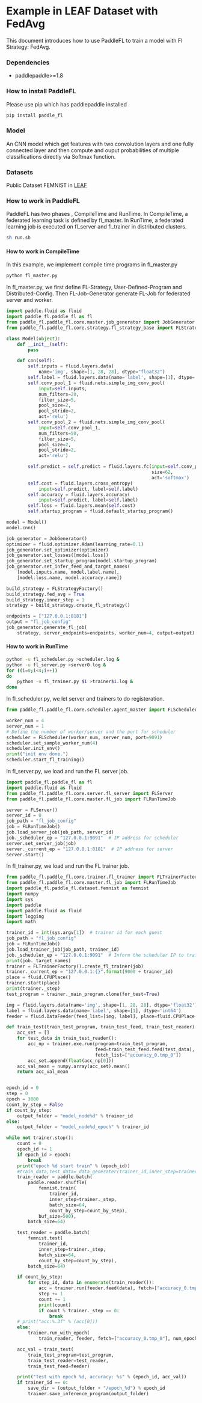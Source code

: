 # Example in LEAF Dataset with FedAvg

This document introduces how to use PaddleFL to train a model with Fl Strategy: FedAvg.

### Dependencies

- paddlepaddle>=1.8

### How to install PaddleFL

Please use pip which has paddlepaddle installed

```sh
pip install paddle_fl
```

### Model

An CNN model which get features with two convolution layers and one fully connected layer and then compute and ouput probabilities of multiple classifications directly via Softmax function.

### Datasets

Public Dataset FEMNIST in [LEAF](https://github.com/TalwalkarLab/leaf)

### How to work in PaddleFL

PaddleFL has two phases , CompileTime and RunTime. In CompileTime, a federated learning task is defined by fl_master. In RunTime, a federated learning job is executed on fl_server and fl_trainer in distributed clusters.

```sh
sh run.sh
```

#### How to work in CompileTime

In this example, we implement compile time programs in fl_master.py

```sh
python fl_master.py
```

In fl_master.py, we first define FL-Strategy, User-Defined-Program and Distributed-Config. Then FL-Job-Generator generate FL-Job for federated server and worker.

```python
import paddle.fluid as fluid
import paddle_fl.paddle_fl as fl
from paddle_fl.paddle_fl.core.master.job_generator import JobGenerator
from paddle_fl.paddle_fl.core.strategy.fl_strategy_base import FLStrategyFactory

class Model(object):
    def __init__(self):
        pass

    def cnn(self):
        self.inputs = fluid.layers.data(
            name='img', shape=[1, 28, 28], dtype="float32")
        self.label = fluid.layers.data(name='label', shape=[1], dtype='int64')
        self.conv_pool_1 = fluid.nets.simple_img_conv_pool(
            input=self.inputs,
            num_filters=20,
            filter_size=5,
            pool_size=2,
            pool_stride=2,
            act='relu')
        self.conv_pool_2 = fluid.nets.simple_img_conv_pool(
            input=self.conv_pool_1,
            num_filters=50,
            filter_size=5,
            pool_size=2,
            pool_stride=2,
            act='relu')

        self.predict = self.predict = fluid.layers.fc(input=self.conv_pool_2,
                                                      size=62,
                                                      act='softmax')
        self.cost = fluid.layers.cross_entropy(
            input=self.predict, label=self.label)
        self.accuracy = fluid.layers.accuracy(
            input=self.predict, label=self.label)
        self.loss = fluid.layers.mean(self.cost)
        self.startup_program = fluid.default_startup_program()

model = Model()
model.cnn()

job_generator = JobGenerator()
optimizer = fluid.optimizer.Adam(learning_rate=0.1)
job_generator.set_optimizer(optimizer)
job_generator.set_losses([model.loss])
job_generator.set_startup_program(model.startup_program)
job_generator.set_infer_feed_and_target_names(
    [model.inputs.name, model.label.name],
    [model.loss.name, model.accuracy.name])

build_strategy = FLStrategyFactory()
build_strategy.fed_avg = True
build_strategy.inner_step = 1
strategy = build_strategy.create_fl_strategy()

endpoints = ["127.0.0.1:8181"]
output = "fl_job_config"
job_generator.generate_fl_job(
    strategy, server_endpoints=endpoints, worker_num=4, output=output)
```

#### How to work in RunTime

```sh
python -u fl_scheduler.py >scheduler.log &
python -u fl_server.py >server0.log &
for ((i=0;i<4;i++))
do
    python -u fl_trainer.py $i >trainer$i.log &
done
```
In fl_scheduler.py, we let server and trainers to do registeration. 

```python
from paddle_fl.paddle_fl.core.scheduler.agent_master import FLScheduler

worker_num = 4
server_num = 1
# Define the number of worker/server and the port for scheduler
scheduler = FLScheduler(worker_num, server_num, port=9091)
scheduler.set_sample_worker_num(4)
scheduler.init_env()
print("init env done.")
scheduler.start_fl_training()
```
In fl_server.py, we load and run the FL server job.  

```python
import paddle_fl.paddle_fl as fl
import paddle.fluid as fluid
from paddle_fl.paddle_fl.core.server.fl_server import FLServer
from paddle_fl.paddle_fl.core.master.fl_job import FLRunTimeJob

server = FLServer()
server_id = 0
job_path = "fl_job_config"
job = FLRunTimeJob()
job.load_server_job(job_path, server_id)
job._scheduler_ep = "127.0.0.1:9091"  # IP address for scheduler
server.set_server_job(job)
server._current_ep = "127.0.0.1:8181"  # IP address for server
server.start()
```

In fl_trainer.py, we load and run the FL trainer job.  

```python
from paddle_fl.paddle_fl.core.trainer.fl_trainer import FLTrainerFactory
from paddle_fl.paddle_fl.core.master.fl_job import FLRunTimeJob
import paddle_fl.paddle_fl.dataset.femnist as femnist
import numpy
import sys
import paddle
import paddle.fluid as fluid
import logging
import math

trainer_id = int(sys.argv[1])  # trainer id for each guest
job_path = "fl_job_config"
job = FLRunTimeJob()
job.load_trainer_job(job_path, trainer_id)
job._scheduler_ep = "127.0.0.1:9091"  # Inform the scheduler IP to trainer
print(job._target_names)
trainer = FLTrainerFactory().create_fl_trainer(job)
trainer._current_ep = "127.0.0.1:{}".format(9000 + trainer_id)
place = fluid.CPUPlace()
trainer.start(place)
print(trainer._step)
test_program = trainer._main_program.clone(for_test=True)

img = fluid.layers.data(name='img', shape=[1, 28, 28], dtype='float32')
label = fluid.layers.data(name='label', shape=[1], dtype='int64')
feeder = fluid.DataFeeder(feed_list=[img, label], place=fluid.CPUPlace())

def train_test(train_test_program, train_test_feed, train_test_reader):
    acc_set = []
    for test_data in train_test_reader():
        acc_np = trainer.exe.run(program=train_test_program,
                                 feed=train_test_feed.feed(test_data),
                                 fetch_list=["accuracy_0.tmp_0"])
        acc_set.append(float(acc_np[0]))
    acc_val_mean = numpy.array(acc_set).mean()
    return acc_val_mean


epoch_id = 0
step = 0
epoch = 3000
count_by_step = False
if count_by_step:
    output_folder = "model_node%d" % trainer_id
else:
    output_folder = "model_node%d_epoch" % trainer_id

while not trainer.stop():
    count = 0
    epoch_id += 1
    if epoch_id > epoch:
        break
    print("epoch %d start train" % (epoch_id))
    #train_data,test_data= data_generater(trainer_id,inner_step=trainer._step,batch_size=64,count_by_step=count_by_step)
    train_reader = paddle.batch(
        paddle.reader.shuffle(
            femnist.train(
                trainer_id,
                inner_step=trainer._step,
                batch_size=64,
                count_by_step=count_by_step),
            buf_size=500),
        batch_size=64)

    test_reader = paddle.batch(
        femnist.test(
            trainer_id,
            inner_step=trainer._step,
            batch_size=64,
            count_by_step=count_by_step),
        batch_size=64)

    if count_by_step:
        for step_id, data in enumerate(train_reader()):
            acc = trainer.run(feeder.feed(data), fetch=["accuracy_0.tmp_0"])
            step += 1
            count += 1
            print(count)
            if count % trainer._step == 0:
                break
    # print("acc:%.3f" % (acc[0]))
    else:
        trainer.run_with_epoch(
            train_reader, feeder, fetch=["accuracy_0.tmp_0"], num_epoch=1)

    acc_val = train_test(
        train_test_program=test_program,
        train_test_reader=test_reader,
        train_test_feed=feeder)

    print("Test with epoch %d, accuracy: %s" % (epoch_id, acc_val))
    if trainer_id == 0:
        save_dir = (output_folder + "/epoch_%d") % epoch_id
        trainer.save_inference_program(output_folder)
```

